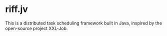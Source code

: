 # riff.jv
This is a distributed task scheduling framework built in Java, inspired by the open-source project XXL-Job.
